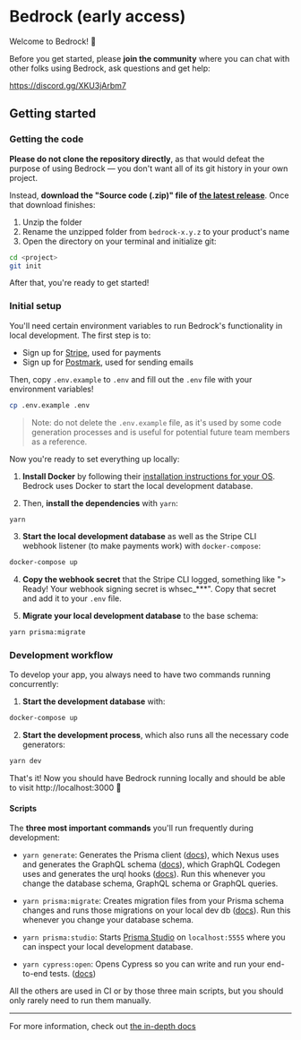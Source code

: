 # Bedrock (early access)

Welcome to Bedrock! 👋

Before you get started, please **join the community** where you can chat with other folks using Bedrock, ask questions and get help:

https://discord.gg/XKU3jArbm7

## Getting started

### Getting the code

**Please do not clone the repository directly**, as that would defeat the purpose of using Bedrock — you don't want all of its git history in your own project.

Instead, **download the "Source code (.zip)" file of [the latest release](https://github.com/mxstbr/bedrock/releases)**. Once that download finishes:

1. Unzip the folder
2. Rename the unzipped folder from `bedrock-x.y.z` to your product's name
3. Open the directory on your terminal and initialize git:

```sh
cd <project>
git init
```

After that, you're ready to get started!

### Initial setup

You'll need certain environment variables to run Bedrock's functionality in local development. The first step is to:

- Sign up for [Stripe](https://stripe.com), used for payments
- Sign up for [Postmark](https://postmarkapp.com), used for sending emails

Then, copy `.env.example` to `.env` and fill out the `.env` file with your environment variables!

```sh
cp .env.example .env
```

> Note: do not delete the `.env.example` file, as it's used by some code generation processes and is useful for potential future team members as a reference.

Now you're ready to set everything up locally:

1. **Install Docker** by following their [installation instructions for your OS](https://docs.docker.com/get-docker/). Bedrock uses Docker to start the local development database.

2. Then, **install the dependencies** with `yarn`:

```sh
yarn
```

3. **Start the local development database** as well as the Stripe CLI webhook listener (to make payments work) with `docker-compose`:

```sh
docker-compose up
```

4. **Copy the webhook secret** that the Stripe CLI logged, something like "> Ready! Your webhook signing secret is whsec\_\*\*\*". Copy that secret and add it to your `.env` file.

5. **Migrate your local development database** to the base schema:

```sh
yarn prisma:migrate
```

### Development workflow

To develop your app, you always need to have two commands running concurrently:

1. **Start the development database** with:

```sh
docker-compose up
```

2. **Start the development process**, which also runs all the necessary code generators:

```sh
yarn dev
```

That's it! Now you should have Bedrock running locally and should be able to visit http://localhost:3000 🎉

#### Scripts

The **three most important commands** you'll run frequently during development:

- `yarn generate`: Generates the Prisma client ([docs](https://www.prisma.io/docs/concepts/components/prisma-client)), which Nexus uses and generates the GraphQL schema ([docs](https://nexusjs.org/docs/guides/generated-artifacts)), which GraphQL Codegen uses and generates the urql hooks ([docs](https://graphql-code-generator.com/docs/plugins/typescript-urql)). Run this whenever you change the database schema, GraphQL schema or GraphQL queries.

- `yarn prisma:migrate`: Creates migration files from your Prisma schema changes and runs those migrations on your local dev db ([docs](https://www.prisma.io/docs/concepts/components/prisma-migrate)). Run this whenever you change your database schema.

- `yarn prisma:studio`: Starts [Prisma Studio](https://prisma.io/studio) on `localhost:5555` where you can inspect your local development database.

- `yarn cypress:open`: Opens Cypress so you can write and run your end-to-end tests. ([docs](https://docs.cypress.io/guides/getting-started/installing-cypress.html#Adding-npm-scripts))

All the others are used in CI or by those three main scripts, but you should only rarely need to run them manually.

---

For more information, check out [the in-depth docs](./docs/README.md)
